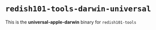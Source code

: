 # `redish101-tools-darwin-universal`

This is the **universal-apple-darwin** binary for `redish101-tools`
